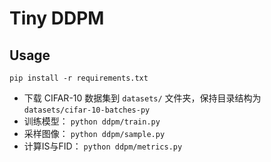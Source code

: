 # Tiny DDPM

## Usage

```
pip install -r requirements.txt
```

* 下载 CIFAR-10 数据集到 `datasets/` 文件夹，保持目录结构为 `datasets/cifar-10-batches-py`
* 训练模型： `python ddpm/train.py`
* 采样图像： `python ddpm/sample.py`
* 计算IS与FID： `python ddpm/metrics.py`
